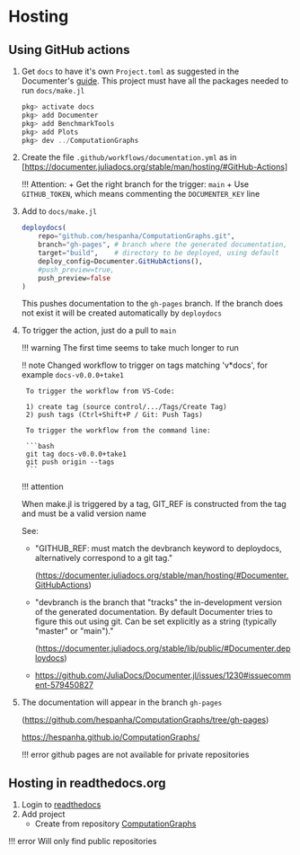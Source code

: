 # Hosting

## Using GitHub actions

1) Get `docs` to have it's own `Project.toml` as suggested in the Documenter's
   [guide](https://documenter.juliadocs.org/stable/man/guide/). This project must have all the
   packages needed to run `docs/make.jl`

    ```julia
    pkg> activate docs
    pkg> add Documenter
    pkg> add BenchmarkTools
    pkg> add Plots
    pkg> dev ../ComputationGraphs
    ```

2) Create the file `.github/workflows/documentation.yml` as in
   [https://documenter.juliadocs.org/stable/man/hosting/#GitHub-Actions]

    !!! Attention:
        + Get the right branch for the trigger: `main`
        + Use `GITHUB_TOKEN`, which means commenting the `DOCUMENTER_KEY` line

3) Add to `docs/make.jl`

    ```julia
    deploydocs(
        repo="github.com/hespanha/ComputationGraphs.git",
        branch="gh-pages", # branch where the generated documentation, using default
        target="build",    # directory to be deployed, using default
        deploy_config=Documenter.GitHubActions(),
        #push_preview=true,
        push_preview=false
    )
    ```

    This pushes documentation to the `gh-pages` branch. If the branch does not exist it will be
    created automatically by `deploydocs`

4) To trigger the action, just do a pull to `main`

    !!! warning
        The first time seems to take much longer to run

    !! note
        Changed workflow to trigger on tags matching 'v*docs', for example `docs-v0.0.0+take1`

        To trigger the workflow from VS-Code:

        1) create tag (source control/.../Tags/Create Tag)
        2) push tags (Ctrl+Shift+P / Git: Push Tags)

        To trigger the workflow from the command line:

        ```bash
        git tag docs-v0.0.0+take1
        git push origin --tags
        ```

    !!! attention

    When make.jl is triggered by a tag, GIT_REF is constructed from the tag and must be a valid version name

    See:

    + "GITHUB_REF: must match the devbranch keyword to deploydocs, alternatively correspond to a git tag."
    
        (https://documenter.juliadocs.org/stable/man/hosting/#Documenter.GitHubActions)

    + "devbranch is the branch that "tracks" the in-development version of the generated
      documentation. By default Documenter tries to figure this out using git. Can be set
      explicitly as a string (typically "master" or "main")."

        (https://documenter.juliadocs.org/stable/lib/public/#Documenter.deploydocs)

    + https://github.com/JuliaDocs/Documenter.jl/issues/1230#issuecomment-579450827

5) The documentation will appear in the branch `gh-pages`

    (https://github.com/hespanha/ComputationGraphs/tree/gh-pages)

    https://hespanha.github.io/ComputationGraphs/

    !!! error
        github pages are not available for private repositories

## Hosting in readthedocs.org

1) Login to [readthedocs](https://app.readthedocs.org/dashboard/)
2) Add project
    + Create from repository [ComputationGraphs](https://github.com/hespanha/ComputationGraphs)
  
!!! error
    Will only find public repositories
